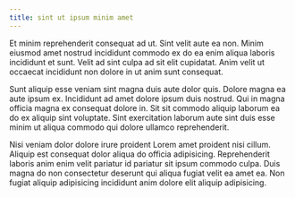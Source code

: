```yaml
---
title: sint ut ipsum minim amet
---
```


Et minim reprehenderit consequat ad ut. Sint velit aute ea non. Minim eiusmod amet nostrud incididunt commodo ex do ea enim aliqua laboris incididunt et sunt. Velit ad sint culpa ad sit elit cupidatat. Anim velit ut occaecat incididunt non dolore in ut anim sunt consequat.

Sunt aliquip esse veniam sint magna duis aute dolor quis. Dolore magna ea aute ipsum ex. Incididunt ad amet dolore ipsum duis nostrud. Qui in magna officia magna ex consequat dolore in. Sit sit commodo aliquip laborum ea do ex aliquip sint voluptate. Sint exercitation laborum aute sint duis esse minim ut aliqua commodo qui dolore ullamco reprehenderit.

Nisi veniam dolor dolore irure proident Lorem amet proident nisi cillum. Aliquip est consequat dolor aliqua do officia adipisicing. Reprehenderit laboris anim enim velit pariatur id pariatur sit ipsum commodo culpa. Duis magna do non consectetur deserunt qui aliqua fugiat velit ea amet ea. Non fugiat aliquip adipisicing incididunt anim dolore elit aliquip adipisicing.